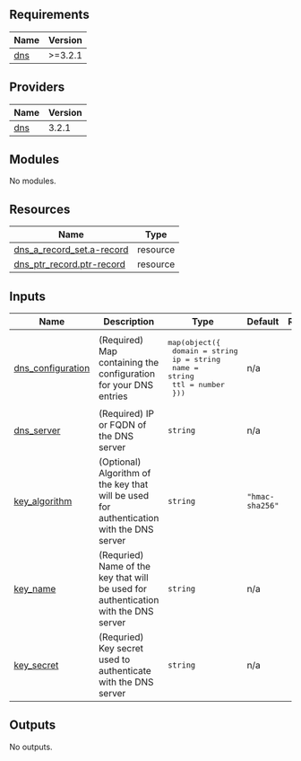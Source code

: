 <!-- BEGINNING OF PRE-COMMIT-TERRAFORM DOCS HOOK -->
## Requirements

| Name | Version |
|------|---------|
| <a name="requirement_dns"></a> [dns](#requirement\_dns) | >=3.2.1 |

## Providers

| Name | Version |
|------|---------|
| <a name="provider_dns"></a> [dns](#provider\_dns) | 3.2.1 |

## Modules

No modules.

## Resources

| Name | Type |
|------|------|
| [dns_a_record_set.a-record](https://registry.terraform.io/providers/hashicorp/dns/latest/docs/resources/a_record_set) | resource |
| [dns_ptr_record.ptr-record](https://registry.terraform.io/providers/hashicorp/dns/latest/docs/resources/ptr_record) | resource |

## Inputs

| Name | Description | Type | Default | Required |
|------|-------------|------|---------|:--------:|
| <a name="input_dns_configuration"></a> [dns\_configuration](#input\_dns\_configuration) | (Required) Map containing the configuration for your DNS entries | <pre>map(object({<br>    domain = string<br>    ip     = string<br>    name   = string<br>    ttl    = number<br>  }))</pre> | n/a | yes |
| <a name="input_dns_server"></a> [dns\_server](#input\_dns\_server) | (Required) IP or FQDN of the DNS server | `string` | n/a | yes |
| <a name="input_key_algorithm"></a> [key\_algorithm](#input\_key\_algorithm) | (Optional) Algorithm of the key that will be used for authentication with the DNS server | `string` | `"hmac-sha256"` | no |
| <a name="input_key_name"></a> [key\_name](#input\_key\_name) | (Requried) Name of the key that will be used for authentication with the DNS server | `string` | n/a | yes |
| <a name="input_key_secret"></a> [key\_secret](#input\_key\_secret) | (Requried) Key secret used to authenticate with the DNS server | `string` | n/a | yes |

## Outputs

No outputs.
<!-- END OF PRE-COMMIT-TERRAFORM DOCS HOOK -->